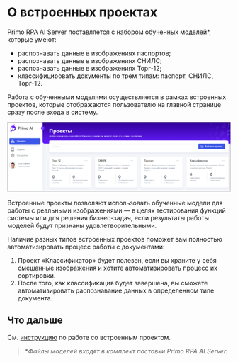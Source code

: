 # О встроенных проектах

Primo RPA AI Server поставляется с набором обученных моделей\*, которые умеют:
* распознавать данные в изображениях паспортов;
* распознавать данные в изображениях СНИЛС;
* распознавать данные в изображениях Торг-12;
* классифицировать документы по трем типам: паспорт, СНИЛС, Торг-12.

Работа с обученными моделями осуществляется в рамках встроенных проектов, которые отображаются пользователю на главной странице сразу после входа в систему.

![](<../../../.gitbook/assets1/primo-ai/embedded-projects.png>)

Встроенные проекты позволяют использовать обученные модели для работы с реальными изображениями — в целях тестирования функций системы или для решения бизнес-задач, если результаты работы моделей будут признаны удовлетворительными.

Наличие разных типов встроенных проектов поможет вам полностью автоматизировать процесс работы с документами:
1. Проект «Классификатор» будет полезен, если вы храните у себя смешанные изображения и хотите автоматизировать процесс их сортировки.
2. После того, как классификация будет завершена, вы сможете автоматизировать распознавание данных в определенном типе документа.



## Что дальше

См. [инструкцию](https://github.com/PrimoRPA/Docs.Rus/blob/1299-%D0%BD%D0%B0%D0%BF%D0%B8%D1%81%D0%B0%D1%82%D1%8C-%D0%B4%D0%BE%D0%BA%D1%83%D0%BC%D0%B5%D0%BD%D1%82-%D0%BF%D0%BE-primoai/primo-ai/user/quick-start/project.md) по работе со встроенным проектом.


> \**Файлы моделей входят в комплект поставки Primo RPA AI Server.*
